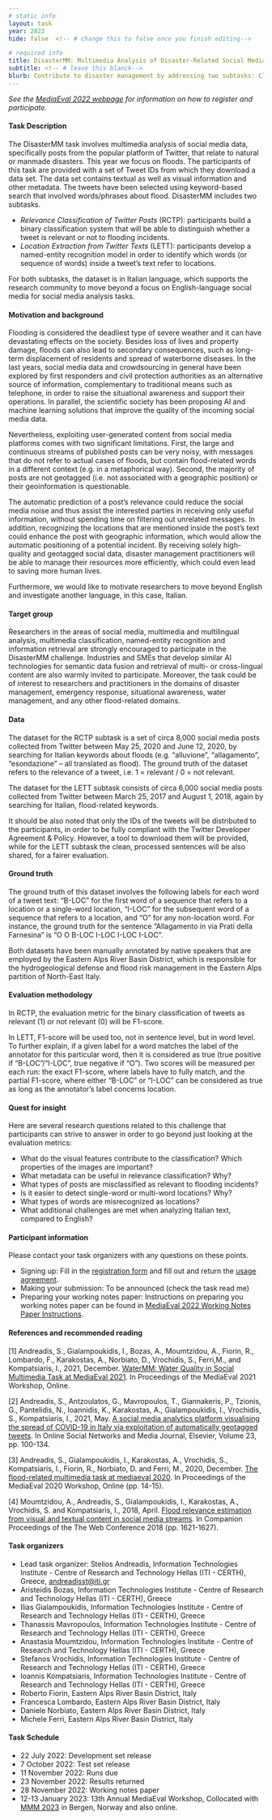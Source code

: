 ```yaml
---
# static info
layout: task
year: 2022
hide: false  <!-- # change this to false once you finish editing-->

# required info
title: DisasterMM: Multimedia Analysis of Disaster-Related Social Media Data
subtitle: <!-- # leave this blanck-->
blurb: Contribute to disaster management by addressing two subtasks: Classify multimodal twitter data as relevant or non-relevant to flooding events and and develop a named-entity recognizer in order to identify which words (or sequence of words) in a tweet’s text refer to locations. 
---
```


<!-- # please respect the structure below-->
*See the [MediaEval 2022 webpage](https://multimediaeval.github.io/editions/2022/) for information on how to register and participate.*

#### Task Description
The DisasterMM task involves multimedia analysis of social media data, specifically posts from the popular platform of Twitter, that relate to natural or manmade disasters. This year we focus on floods. The participants of this task are provided with a set of Tweet IDs from which they download a data set. The data set contains textual as well as visual information and other metadata. The tweets have been selected using keyword-based search that involved words/phrases about flood. DisasterMM includes two subtasks. 

* *Relevance Classification of Twitter Posts* (RCTP): participants build a binary classification system that will be able to distinguish whether a tweet is relevant or not to flooding incidents. 
* *Location Extraction from Twitter Texts* (LETT): participants develop a named-entity recognition model in order to identify which words (or sequence of words) inside a tweet’s text refer to locations. 

For both subtasks, the dataset is in Italian language, which supports the research community to move beyond a focus on English-language social media for social media analysis tasks.

#### Motivation and background
Flooding is considered the deadliest type of severe weather and it can have devastating effects on the society. Besides loss of lives and property damage, floods can also lead to secondary consequences, such as long-term displacement of residents and spread of waterborne diseases. In the last years, social media data and crowdsourcing in general have been explored by first responders and civil protection authorities as an alternative source of information, complementary to traditional means such as telephone, in order to raise the situational awareness and support their operations. In parallel, the scientific society has been proposing AI and machine learning solutions that improve the quality of the incoming social media data.

Nevertheless, exploiting user-generated content from social media platforms comes with two significant limitations. First, the large and continuous streams of published posts can be very noisy, with messages that do not refer to actual cases of floods, but contain flood-related words in a different context (e.g. in a metaphorical way). Second, the majority of posts are not geotagged (i.e. not associated with a geographic position) or their geoinformation is questionable.

The automatic prediction of a post’s relevance could reduce the social media noise and thus assist the interested parties in receiving only useful information, without spending time on filtering out unrelated messages. In addition, recognizing the locations that are mentioned inside the post’s text could enhance the post with geographic information, which would allow the automatic positioning of a potential incident. By receiving solely high-quality and geotagged social data, disaster management practitioners will be able to manage their resources more efficiently, which could even lead to saving more human lives.

Furthermore, we would like to motivate researchers to move beyond English and investigate another language, in this case, Italian. 

#### Target group
Researchers in the areas of social media, multimedia and multilingual analysis, multimedia classification, named-entity recognition and information retrieval are strongly encouraged to participate in the DisasterMM challenge. Industries and SMEs that develop similar AI technologies for semantic data fusion and retrieval of multi- or cross-lingual content are also warmly invited to participate. Moreover, the task could be of interest to researchers and practitioners in the domains of disaster management, emergency response, situational awareness, water management, and any other flood-related domains.

#### Data
The dataset for the RCTP subtask is a set of circa 8,000 social media posts collected from Twitter between May 25, 2020 and June 12, 2020, by searching for Italian keywords about floods (e.g. “alluvione”, “allagamento”, “esondazione” – all translated as flood). The ground truth of the dataset refers to the relevance of a tweet, i.e. 1 = relevant / 0 = not relevant.

The dataset for the LETT subtask consists of circa 6,000 social media posts collected from Twitter between March 25, 2017 and August 1, 2018, again by searching for Italian, flood-related keywords. 

It should be also noted that only the IDs of the tweets will be distributed to the participants, in order to be fully compliant with the Twitter Developer Agreement & Policy. However, a tool to download them will be provided, while for the LETT subtask the clean, processed sentences will be also shared, for a fairer evaluation.

#### Ground truth
The ground truth of this dataset involves the following labels for each word of a tweet text: “B-LOC” for the first word of a sequence that refers to a location or a single-word location, “I-LOC” for the subsequent word of a sequence that refers to a location, and “O” for any non-location word. For instance, the ground truth for the sentence “Allagamento in via Prati della Farnesina” is “O O B-LOC I-LOC I-LOC I-LOC”.

Both datasets have been manually annotated by native speakers that are employed by the Eastern Alps River Basin District, which is responsible for the hydrogeological defense and flood risk management in the Eastern Alps partition of North-East Italy.

#### Evaluation methodology
In RCTP, the evaluation metric for the binary classification of tweets as relevant (1) or not relevant (0) will be F1-score.

In LETT, F1-score will be used too, not in sentence level, but in word level. To further explain, if a given label for a word matches the label of the annotator for this particular word, then it is considered as true (true positive if “B-LOC”/“I-LOC”, true negative if “O”). Two scores will be measured per each run: the exact F1-score, where labels have to fully match, and the partial F1-score, where either “B-LOC” or “I-LOC” can be considered as true as long as the annotator’s label concerns location.

#### Quest for insight
Here are several research questions related to this challenge that participants can strive to answer in order to go beyond just looking at the evaluation metrics: 
* What do the visual features contribute to the classification? Which properties of the images are important?
* What metadata can be useful in relevance classification? Why?
* What types of posts are misclassified as relevant to flooding incidents?
* Is it easier to detect single-word or multi-word locations? Why?
* What types of words are misrecognized as locations?
* What additional challenges are met when analyzing Italian text, compared to English?

#### Participant information
Please contact your task organizers with any questions on these points. 
* Signing up: Fill in the [registration form](https://forms.gle/JcKoa5ycxR2KEiTJ7) and fill out and return the [usage agreement](https://multimediaeval.github.io/editions/2022/docs/MediaEval2022_UsageAgreement.pdf).
* Making your submission: To be announced (check the task read me) <!-- Please add instructions on how to create and submit runs to your task replacing "To be announced." -->
* Preparing your working notes paper: Instructions on preparing you working notes paper can be found in [MediaEval 2022 Working Notes Paper Instructions](https://docs.google.com/document/d/12uSn0rRYxa3buiFNEbpa46dKsHOyqV2PHU_joRGMHRw).

#### References and recommended reading
[1] Andreadis, S., Gialampoukidis, I., Bozas, A., Moumtzidou, A., Fiorin, R., Lombardo, F., Karakostas, A., Norbiato, D., Vrochidis, S., Ferri,M., and Kompatsiaris, I., 2021, December. [WaterMM: Water Quality in Social Multimedia Task at MediaEval 2021](https://2021.multimediaeval.com/paper4.pdf). In Proceedings of the MediaEval 2021 Workshop, Online.

[2] Andreadis, S., Antzoulatos, G., Mavropoulos, T., Giannakeris, P., Tzionis, G., Pantelidis, N., Ioannidis, K., Karakostas, A., Gialampoukidis, I., Vrochidis, S., Kompatsiaris, I., 2021, May. [A social media analytics platform visualising the spread of COVID-19 in Italy via exploitation of automatically geotagged tweets](https://doi.org/10.1016/j.osnem.2021.100134). In Online Social Networks and Media Journal, Elsevier, Volume 23, pp. 100-134.

[3] Andreadis, S., Gialampoukidis, I., Karakostas, A., Vrochidis, S., Kompatsiaris, I., Fiorin, R., Norbiato, D. and Ferri, M., 2020, December. [The flood-related multimedia task at mediaeval 2020](http://ceur-ws.org/Vol-2882/paper5.pdf). In Proceedings of the MediaEval 2020 Workshop, Online (pp. 14-15).

[4] Moumtzidou, A., Andreadis, S., Gialampoukidis, I., Karakostas, A., Vrochidis, S. and Kompatsiaris, I., 2018, April. [Flood relevance estimation from visual and textual content in social media streams](https://dl.acm.org/doi/abs/10.1145/3184558.3191620). In Companion Proceedings of the The Web Conference 2018 (pp. 1621-1627).

#### Task organizers
* Lead task organizer: Stelios Andreadis, Information Technologies Institute - Centre of Research and Technology Hellas (ITI - CERTH), Greece, andreadisst@iti.gr
* Aristeidis Bozas, Information Technologies Institute - Centre of Research and Technology Hellas (ITI - CERTH), Greece
* Ilias Gialampoukidis, Information Technologies Institute - Centre of Research and Technology Hellas (ITI - CERTH), Greece
* Thanassis Mavropoulos, Information Technologies Institute - Centre of Research and Technology Hellas (ITI - CERTH), Greece
* Anastasia Moumtzidou, Information Technologies Institute - Centre of Research and Technology Hellas (ITI - CERTH), Greece
* Stefanos Vrochidis, Information Technologies Institute - Centre of Research and Technology Hellas (ITI - CERTH), Greece
* Ioannis Kompatsiaris, Information Technologies Institute - Centre of Research and Technology Hellas (ITI - CERTH), Greece
* Roberto Fiorin, Eastern Alps River Basin District, Italy
* Francesca Lombardo, Eastern Alps River Basin District, Italy
* Daniele Norbiato, Eastern Alps River Basin District, Italy
* Michele Ferri, Eastern Alps River Basin District, Italy

#### Task Schedule
* 22 July 2022: Development set release
* 7 October 2022: Test set release
* 11 November 2022: Runs due
* 23 November 2022: Results returned
* 28 November 2022: Working notes paper  <!-- Fixed. Please do not change.-->
* 12-13 January 2023: 13th Annual MediaEval Workshop, Collocated with [MMM 2023](https://www.mmm2023.no/) in Bergen, Norway and also online. <!-- Fixed. Please do not change.-->

